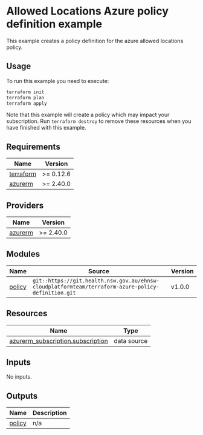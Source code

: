# Allowed Locations Azure policy definition example

This example creates a policy definition for the azure allowed locations policy.

## Usage

To run this example you need to execute:

```bash
terraform init
terraform plan
terraform apply
```

Note that this example will create a policy which may impact your subscription. Run `terraform destroy` to remove these resources when you have finished with this example.

<!-- textlint-disable -->
## Requirements

| Name | Version |
|------|---------|
| <a name="requirement_terraform"></a> [terraform](#requirement\_terraform) | >= 0.12.6 |
| <a name="requirement_azurerm"></a> [azurerm](#requirement\_azurerm) | >= 2.40.0 |

## Providers

| Name | Version |
|------|---------|
| <a name="provider_azurerm"></a> [azurerm](#provider\_azurerm) | >= 2.40.0 |

## Modules

| Name | Source | Version |
|------|--------|---------|
| <a name="module_policy"></a> [policy](#module\_policy) | `git::https://git.health.nsw.gov.au/ehnsw-cloudplatformteam/terraform-azure-policy-definition.git` | v1.0.0 |

## Resources

| Name | Type |
|------|------|
| [azurerm_subscription.subscription](https://registry.terraform.io/providers/hashicorp/azurerm/latest/docs/data-sources/subscription) | data source |

## Inputs

No inputs.

## Outputs

| Name | Description |
|------|-------------|
| <a name="output_policy"></a> [policy](#output\_policy) | n/a |
<!-- textlint-enable -->
